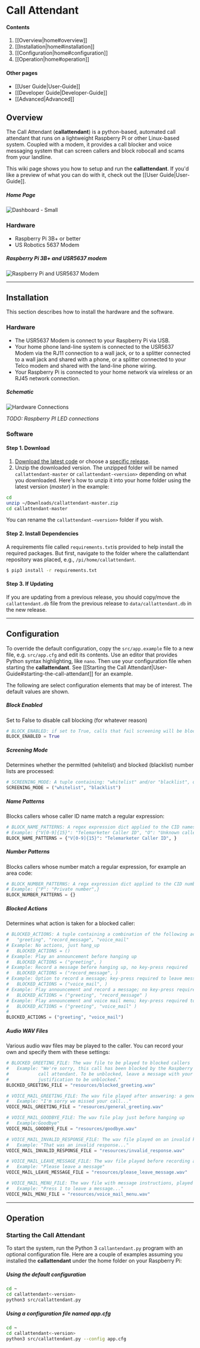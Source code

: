 # Call Attendant

#### Contents
1. [[Overview|home#overview]]
2. [[Installation|home#installation]]
3. [[Configuration|home#configuration]]
4. [[Operation|home#operation]]

#### Other pages
* [[User Guide|User-Guide]]
* [[Developer Guide|Developer-Guide]]
* [[Advanced|Advanced]]

## Overview
The Call Attendant (__callattendant__) is a python-based, automated call attendant that runs on a lightweight Raspberry Pi or other Linux-based system. Coupled with a modem, it provides a call blocker and voice messaging system that can screen callers and block robocall and scams from your landline.

This wiki page shows you how to setup and run the __callattendant__. If you'd like a preview of what you can do with it, check out the [[User Guide|User-Guide]].

##### _Home Page_
![Dashboard - Small](https://github.com/emxsys/callattendant/blob/master/docs/dashboard-responsive.png)

### Hardware
- Raspberry Pi 3B+ or better
- US Robotics 5637 Modem

##### _Raspberry Pi 3B+ and USR5637 modem_
![Raspberry Pi and USR5637 Modem](https://github.com/emxsys/callattendant/raw/master/docs/raspberry_pi-modem.jpg)

***

## Installation
This section describes how to install the hardware and the software.

### Hardware
* The USR5637 Modem is connect to your Raspberry Pi via USB.
* Your home phone land-line system is connected to the USR5637 Modem via the RJ11 connection to a wall jack,
or to a splitter connected to a wall jack and shared with a phone, or a splitter connected to your Telco modem
and shared with the land-line phone wiring.
* Your Raspberry Pi is connected to your home network via wireless or an RJ45 network connection.

##### Schematic
![Hardware Connections](https://github.com/emxsys/callattendant/blob/master/docs/images/Deployment_View.png)

_TODO: Raspberry PI LED connections_

### Software

#### Step 1. Download
1. [Download the latest code](https://github.com/emxsys/callattendant/archive/master.zip) or choose a
[specific release](https://github.com/emxsys/callattendant/releases).
2. Unzip the downloaded version. The unzipped folder will be named `callattendant-master` or 
`callattendant-<version>` depending on what you downloaded. Here's how to unzip it into your home folder 
using the latest version (_master_) in the example:
```bash
cd
unzip ~/Downloads/callattendant-master.zip 
cd callattendant-master
```
You can rename the `callattendant-<version>` folder if you wish.

#### Step 2. Install Dependencies

A requirements file called `requirements.txt`is provided to help 
install the required packages. But first, navigate to the folder where the 
callattendant repository was placed, e.g., `/pi/home/callattendant`.

```bash
$ pip3 install -r requirements.txt
```

#### Step 3. If Updating 

If you are updating from a previous release, you should copy/move the `callattendant.db` file from the previous release to  `data/callattendant.db` in the new release.

***

## Configuration
To override the default configuration, copy the `src/app.example` file to a new file, e.g. `src/app.cfg` and edit its contents.
Use an editor that provides Python syntax highlighting, like `nano`.  Then use your configuration file when starting the 
__callattendant__. See [[Starting the Call Attendant|User-Guide#starting-the-call-attendant]] for an example.

The following are select configuration elements that may be of interest. The default values are shown.

##### Block Enabled
Set to False to disable call blocking (for whatever reason)
```python
# BLOCK_ENABLED: if set to True, calls that fail screening will be blocked
BLOCK_ENABLED = True
```
##### Screening Mode
Determines whether the permitted (whitelist) and blocked (blacklist) number lists are processed:
```python
# SCREENING_MODE: A tuple containing: "whitelist" and/or "blacklist", or empty
SCREENING_MODE = ("whitelist", "blacklist")
```
##### Name Patterns
Blocks callers whose caller ID name match a regular expression:
```python
# BLOCK_NAME_PATTERNS: A regex expression dict applied to the CID names
# Example: {"V[0-9]{15}": "Telemarketer Caller ID", "O": "Unknown caller"}
BLOCK_NAME_PATTERNS = {"V[0-9]{15}": "Telemarketer Caller ID", }
```
##### Number Patterns
Blocks callers whose number match a regular expression, for example an area code:
```python
# BLOCK_NUMBER_PATTERNS: A regx expression dict applied to the CID numbers
# Example: {"P": "Private number",}
BLOCK_NUMBER_PATTERNS = {}
```
##### Blocked Actions
Determines what action is taken for a blocked caller:
```python
# BLOCKED_ACTIONS: A tuple containing a combination of the following actions:
#   "greeting", "record_message", "voice_mail"
# Example: No actions, just hang_up
#   BLOCKED_ACTIONS = ()
# Example: Play an announcement before hanging up
#   BLOCKED_ACTIONS = ("greeting", )
# Example: Record a message before hanging up, no key-press required
#   BLOCKED_ACTIONS = ("record_message", )
# Example: Option to record a message; key-press required to leave message
#   BLOCKED_ACTIONS = ("voice_mail", )
# Example: Play announcement and record a message; no key-press required
#   BLOCKED_ACTIONS = ("greeting", "record_message" )
# Example: Play announcement and voice mail menu; key-press required to leave message
#   BLOCKED_ACTIONS = ("greeting", "voice_mail" )
#
BLOCKED_ACTIONS = ("greeting", "voice_mail")
```
##### Audio WAV Files
Various audio wav files may be played to the caller. You can record your own
and specify them with these settings:
```python
# BLOCKED_GREETING_FILE: The wav file to be played to blocked callers
#   Example: "We're sorry, this call has been blocked by the Raspberry Pi
#           call attendant. To be unblocked, leave a message with your
#           justification to be unblocked."
BLOCKED_GREETING_FILE = "resources/blocked_greeting.wav"

# VOICE_MAIL_GREETING_FILE: The wav file played after answering: a general greeting
#   Example: "I'm sorry we missed your call..."
VOICE_MAIL_GREETING_FILE = "resources/general_greeting.wav"

# VOICE_MAIL_GOODBYE_FILE: The wav file play just before hanging up
#   Example:Goodbye"
VOICE_MAIL_GOODBYE_FILE = "resources/goodbye.wav"

# VOICE_MAIL_INVALID_RESPONSE_FILE: The wav file played on an invalid keypress
#   Example: "That was an invalid response..."
VOICE_MAIL_INVALID_RESPONSE_FILE = "resources/invalid_response.wav"

# VOICE_MAIL_LEAVE_MESSAGE_FILE: The wav file played before recording a message
#   Example: "Please leave a message"
VOICE_MAIL_LEAVE_MESSAGE_FILE = "resources/please_leave_message.wav"

# VOICE_MAIL_MENU_FILE: The wav file with message instructions, played after the greeting
#   Example: "Press 1 to leave a message..."
VOICE_MAIL_MENU_FILE = "resources/voice_mail_menu.wav"
```

***

## Operation
### Starting the Call Attendant
To start the system, run the Python 3 `callantendant.py` program with an optional configuration file. 
Here are a couple of examples assuming you installed the __callattendant__ under the home folder on your
Raspberry Pi:

##### _Using the default configuration_
```bash
cd ~
cd callattendant<-version>
python3 src/callattendant.py
```
##### _Using a configuration file named app.cfg_
```bash
cd ~
cd callattendant<-version> 
python3 src/callattendant.py --config app.cfg
```


